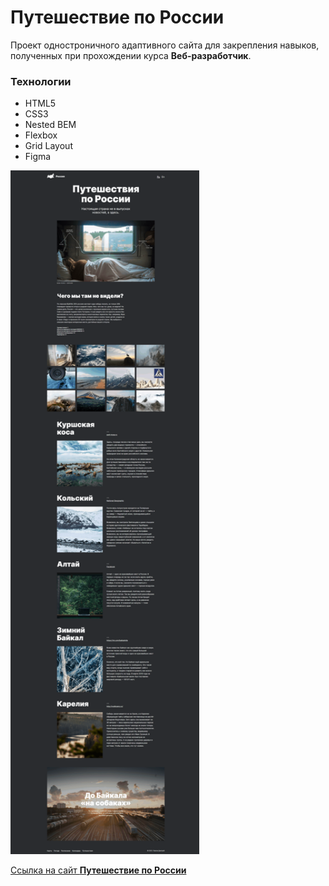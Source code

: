 # Путешествие по России

Проект одностроничного адаптивного сайта для закрепления навыков, полученных при прохождении курса **Веб-разработчик**.

### Технологии
* HTML5
* CSS3
* Nested BEM
* Flexbox
* Grid Layout
* Figma


<img src="./images/dmitry-user.png" width="60%">


[Ссылка на сайт **Путешествие по России**](https://dmitry-user.github.io/russian-travel/)
